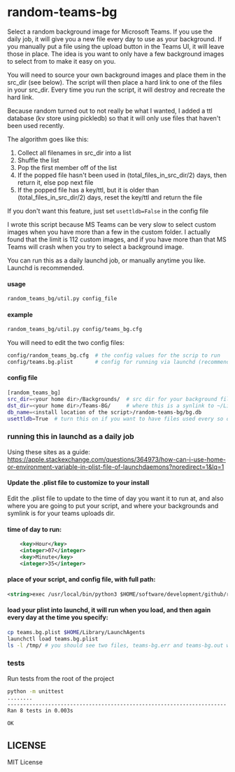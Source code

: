 # random-teams-bg
Select a random background image for Microsoft Teams. If you use the daily job, it will give you a new file every day to use as your background. If you manually put a file using the upload button in the Teams UI, it will leave those in place. The idea is you want to only have a few background images to select from to make it easy on you.

You will need to source your own background images and place them in the src_dir (see below). The script will then place a hard link to one of the files in your src_dir. Every time you run the script, it will destroy and recreate the hard link.

Because random turned out to not really be what I wanted, I added a ttl database (kv store using pickledb) so that it will only use files that haven't been used recently.

The algorithm goes like this:
1. Collect all filenames in src_dir into a list
2. Shuffle the list
3. Pop the first member off of the list
4. If the popped file hasn't been used in (total_files_in_src_dir/2) days, then return it, else pop next file
5. If the popped file has a key/ttl, but it is older than (total_files_in_src_dir/2) days, reset the key/ttl and return the file

If you don't want this feature, just set `usettldb=False` in the config file
 
I wrote this script because MS Teams can be very slow to select custom images when you have more than a few in the custom folder. I actually found that the limit is 112 custom images, and if you have more than that MS Teams will crash when you try to select a background image.

You can run this as a daily launchd job, or manually anytime you like. Launchd is recommended.

#### usage
```bash
random_teams_bg/util.py config_file
```
#### example
```bash
random_teams_bg/util.py config/teams_bg.cfg
```

You will need to edit the two config files:
````bash
config/random_teams_bg.cfg  # the config values for the scrip to run
config/teams.bg.plist       # config for running via launchd (recommended)
````

#### config file
````bash
[random_teams_bg]
src_dir=<your home dir>/Backgrounds/  # src dir for your background files
dst_dir=<your home dir>/Teams-BG/     # where this is a synlink to ~/Library/Application Support/Microsoft/Teams/Backgrounds/Uploads
db_name=<install location of the script>/random-teams-bg/bg.db
usettldb=True  # turn this on if you want to have files used every so often, this will put a ttl on the file: the count of files in the src_dir / 2 number of days, works best with more than 20 or so files. I have about 200.
````

### running this in launchd as a daily job

Using these sites as a guide: 
https://apple.stackexchange.com/questions/364973/how-can-i-use-home-or-environment-variable-in-plist-file-of-launchdaemons?noredirect=1&lq=1

#### Update the .plist file to customize to your install
Edit the .plist file to update to the time of day you want it to run at, and also where you are going to put your script, and where your backgrounds and symlink is for your teams uploads dir.

#### time of day to run:
```xml
    <key>Hour</key>
    <integer>07</integer>
    <key>Minute</key>
    <integer>35</integer>
```

#### place of your script, and config file, with full path:
```xml
<string>exec /usr/local/bin/python3 $HOME/software/development/github/random-teams-bg/random_teams_bg/util.py $HOME/software/development/github/random-teams-bg/config/random_teams_bg.cfg</string>
```

#### load your plist into launchd, it will run when you load, and then again every day at the time you specify:
```bash
cp teams.bg.plist $HOME/Library/LaunchAgents
launchctl load teams.bg.plist
ls -l /tmp/ # you should see two files, teams-bg.err and teams-bg.out with the current timestamp, the .out file will get updated every time it successfully runs
```

### tests
Run tests from the root of the project
```bash
python -m unittest 
........
----------------------------------------------------------------------
Ran 8 tests in 0.003s

OK
```

## LICENSE
MIT License